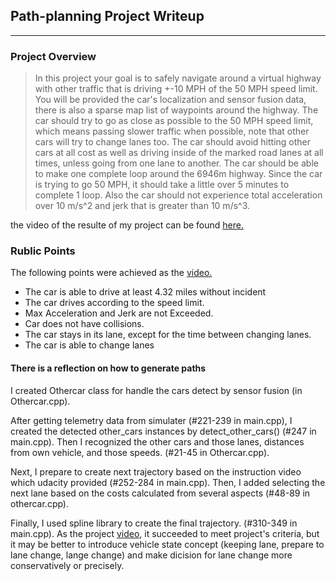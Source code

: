 ## Path-planning Project Writeup ##


----
### Project Overview ###

>In this project your goal is to safely navigate around a virtual highway with other traffic that is driving +-10 MPH of the 50 MPH speed limit. You will be provided the car's localization and sensor fusion data, there is also a sparse map list of waypoints around the highway. The car should try to go as close as possible to the 50 MPH speed limit, which means passing slower traffic when possible, note that other cars will try to change lanes too. The car should avoid hitting other cars at all cost as well as driving inside of the marked road lanes at all times, unless going from one lane to another. The car should be able to make one complete loop around the 6946m highway. Since the car is trying to go 50 MPH, it should take a little over 5 minutes to complete 1 loop. Also the car should not experience total acceleration over 10 m/s^2 and jerk that is greater than 10 m/s^3.

the video of the resulte of my project can be found [here.]()

### Rublic Points ###

The following points were achieved as the [video.]()
* The car is able to drive at least 4.32 miles without incident
* The car drives according to the speed limit.
* Max Acceleration and Jerk are not Exceeded.
* Car does not have collisions.
* The car stays in its lane, except for the time between changing lanes.
* The car is able to change lanes


#### There is a reflection on how to generate paths ####

I created Othercar class for handle the cars detect by sensor fusion (in Othercar.cpp).

After getting telemetry data from simulater (#221-239 in main.cpp), I created the detected other_cars instances by detect_other_cars() (#247 in main.cpp). Then I recognized the other cars and those lanes, distances from own vehicle, and those speeds. (#21-45 in Othercar.cpp).

Next, I prepare to create next trajectory based on the instruction video which udacity provided (#252-284 in main.cpp). Then, I added selecting the next lane based on the costs calculated from several aspects (#48-89 in othercar.cpp).

Finally, I used spline library to create the final trajectory. (#310-349 in main.cpp). As the project [video](), it succeeded to meet project's criteria, but it may be better to introduce vehicle state concept (keeping lane, prepare to lane change, lange change) and make dicision for lane change more conservatively or precisely. 

